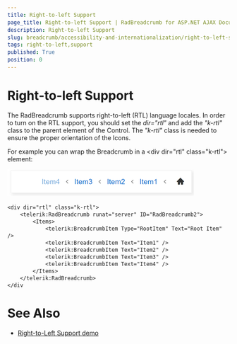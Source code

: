 ```yaml
---
title: Right-to-left Support
page_title: Right-to-left Support | RadBreadcrumb for ASP.NET AJAX Documentation
description: Right-to-left Support
slug: breadcrumb/accessibility-and-internationalization/right-to-left-support
tags: right-to-left,support
published: True
position: 0
---
```


# Right-to-left Support

The RadBreadcrumb supports right-to-left (RTL) language locales. In order to turn on the RTL support, you should set the *dir="rtl"* and add the *"k-rtl"* class to the parent element of the Control. The *"k-rtl"* class is needed to ensure the proper orientation of the Icons.

For example you can wrap the Breadcrumb in a &lt;div dir="rtl" class="k-rtl"&gt; element:

![Right to Left support](../images/breadcrumb-accessibility-rtl.png)

````ASPX
<div dir="rtl" class="k-rtl">
    <telerik:RadBreadcrumb runat="server" ID="RadBreadcrumb2">
        <Items>
            <telerik:BreadcrumbItem Type="RootItem" Text="Root Item" />
            <telerik:BreadcrumbItem Text="Item1" />
            <telerik:BreadcrumbItem Text="Item2" />
            <telerik:BreadcrumbItem Text="Item3" />
            <telerik:BreadcrumbItem Text="Item4" />
        </Items>
    </telerik:RadBreadcrumb>
</div
````


# See Also

 * [Right-to-Left Support demo](https://demos.telerik.com/aspnet-ajax/breadcrumb/accessibility-and-internationalization/rtl/defaultcs.aspx)
 

